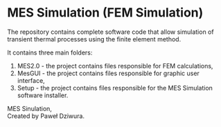 # MES Simulation (FEM Simulation)
The repository contains complete software code that allow simulation of transient thermal processes using the finite element method.

It contains three main folders:
1. MES2.0 - the project contains files responsible for FEM calculations,
2. MesGUI - the project contains files responsible for graphic user interface,
3. Setup - the project contains files responsible for the MES Simulation software installer.

MES Sinulation,                                             
Created by Paweł Dziwura.
